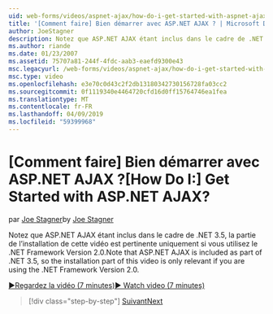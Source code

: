 ```yaml
---
uid: web-forms/videos/aspnet-ajax/how-do-i-get-started-with-aspnet-ajax
title: '[Comment faire] Bien démarrer avec ASP.NET AJAX ? | Microsoft Docs'
author: JoeStagner
description: Notez que ASP.NET AJAX étant inclus dans le cadre de .NET 3.5, la partie de l’installation de cette vidéo est pertinente uniquement si vous utilisez la Version 2 de .NET Framework...
ms.author: riande
ms.date: 01/23/2007
ms.assetid: 75707a81-244f-4fdc-aab3-eaefd9300e43
msc.legacyurl: /web-forms/videos/aspnet-ajax/how-do-i-get-started-with-aspnet-ajax
msc.type: video
ms.openlocfilehash: e3e70c0d43c2f2db13180342730156728fa03cc2
ms.sourcegitcommit: 0f1119340e4464720cfd16d0ff15764746ea1fea
ms.translationtype: MT
ms.contentlocale: fr-FR
ms.lasthandoff: 04/09/2019
ms.locfileid: "59399968"
---
```

# <a name="how-do-i-get-started-with-aspnet-ajax"></a><span data-ttu-id="4d911-104">[Comment faire] Bien démarrer avec ASP.NET AJAX ?</span><span class="sxs-lookup"><span data-stu-id="4d911-104">[How Do I:] Get Started with ASP.NET AJAX?</span></span>

<span data-ttu-id="4d911-105">par [Joe Stagner](https://github.com/JoeStagner)</span><span class="sxs-lookup"><span data-stu-id="4d911-105">by [Joe Stagner](https://github.com/JoeStagner)</span></span>

<span data-ttu-id="4d911-106">Notez que ASP.NET AJAX étant inclus dans le cadre de .NET 3.5, la partie de l’installation de cette vidéo est pertinente uniquement si vous utilisez le .NET Framework Version 2.0.</span><span class="sxs-lookup"><span data-stu-id="4d911-106">Note that ASP.NET AJAX is included as part of .NET 3.5, so the installation part of this video is only relevant if you are using the .NET Framework Version 2.0.</span></span>

[<span data-ttu-id="4d911-107">&#9654;Regardez la vidéo (7 minutes)</span><span class="sxs-lookup"><span data-stu-id="4d911-107">&#9654; Watch video (7 minutes)</span></span>](https://channel9.msdn.com/Blogs/ASP-NET-Site-Videos/how-do-i-get-started-with-aspnet-ajax)

> [!div class="step-by-step"]
> [<span data-ttu-id="4d911-108">Suivant</span><span class="sxs-lookup"><span data-stu-id="4d911-108">Next</span></span>](how-do-i-implement-dynamic-partial-page-updates-with-aspnet-ajax.md)
